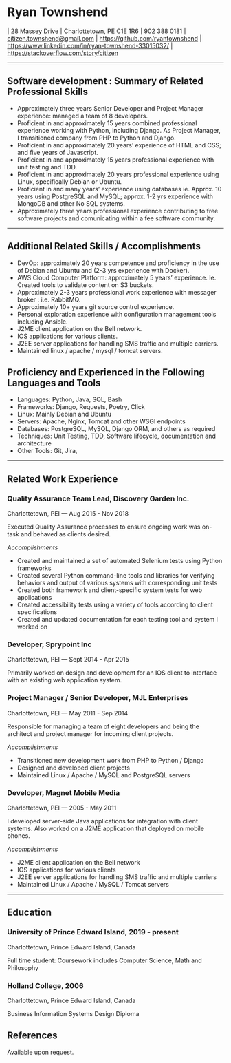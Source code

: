 # Ryan Townshend

| 28 Massey Drive
| Charlottetown, PE C1E 1R6
| 902 388 0181
| citizen.townshend@gmail.com
| <https://github.com/ryantownshend>
| <https://www.linkedin.com/in/ryan-townshend-33015032/>
| <https://stackoverflow.com/story/citizen>

-----

## Software development : Summary of Related Professional Skills

- Approximately three years Senior Developer and Project Manager experience: managed a team of 8 developers. 
- Proficient in and approximately 15 years combined professional experience working with Python, including Django. As Project Manager, I transitioned company from PHP to Python and Django.
- Proficient in and approximately 20 years’ experience of HTML and CSS;  and five years of Javascript.
- Proficient in and approximately 15 years professional experience with unit testing and TDD.
- Proficient in and approximately 20 years professional experience using Linux, specifically Debian or Ubuntu.
- Proficient in and many years’ experience using databases ie. Approx. 10 years using PostgreSQL and MySQL; approx. 1-2 yrs experience with MongoDB and other No SQL systems.
- Approximately three years professional experience contributing to free software projects and comunicating within a fee software community.

-----

## Additional Related Skills / Accomplishments

- DevOp: approximately 20 years competence and proficiency in the use of Debian and  Ubuntu and (2-3 yrs experience with Docker). 
- AWS Cloud Computer Platform: approximately 5 years’ experience.  Ie.  Created tools to validate content on S3 buckets. 
- Approximately 2-3 years professional work experience with messager broker : i.e.  RabbitMQ.
- Approximately 10+ years git source control experience.
- Personal exploration experience with configuration management tools including Ansible.
- J2ME client application on the Bell network.
- IOS applications for various clients.
- J2EE server applications for handling SMS traffic and multiple carriers.
- Maintained linux / apache / mysql / tomcat servers.


## Proficiency and Experienced in the Following Languages and Tools

- Languages: Python, Java, SQL, Bash
- Frameworks: Django, Requests, Poetry, Click
- Linux: Mainly Debian and Ubuntu
- Servers: Apache, Nginx, Tomcat and other WSGI endpoints
- Databases: PostgreSQL, MySQL, Django ORM, and others as required
- Techniques: Unit Testing, TDD, Software lifecycle, documentation and architecture
- Other Tools: Git, Jira, 

-----

## Related Work Experience


### Quality Assurance Team Lead, Discovery Garden Inc.

Charlottetown, PEI — Aug 2015 - Nov 2018
 
Executed Quality Assurance processes to ensure ongoing work was on-task and
behaved as clients desired.
 
*Accomplishments*

- Created and maintained a set of automated Selenium tests using Python frameworks
- Created several Python command-line tools and libraries for verifying behaviors and output of various systems with corresponding unit tests
- Created both framework and client-specific system tests for web applications
- Created accessibility tests using a variety of tools according to client specifications
- Created and updated documentation for each testing tool and system I worked on


### Developer, Sprypoint Inc

Charlottetown, PEI — Sept 2014 - Apr 2015 
 
Primarily worked on design and development for an IOS client to interface with an existing web application system. 
 
### Project Manager / Senior Developer, MJL Enterprises

Charlottetown, PEI — May 2011 - Sep 2014 
 
Responsible for managing a team of eight developers and being the architect and project manager for incoming client projects. 
 
*Accomplishments*

- Transitioned new development work from PHP to Python / Django 
- Designed and developed client projects 
- Maintained Linux / Apache / MySQL and PostgreSQL servers
 

### Developer, Magnet Mobile Media
Charlottetown, PEI — 2005 - May 2011 
 
I developed server-side Java applications for integration with client systems. 
Also worked on a J2ME application that deployed on mobile phones. 
 
*Accomplishments*

- J2ME client application on the Bell network 
- IOS applications for various clients 
- J2EE server applications for handling SMS traffic and multiple carriers 
- Maintained Linux / Apache / MySQL / Tomcat servers

-----

## Education
 
### University of Prince Edward Island, 2019 - present

Charlottetown, Prince Edward Island, Canada

Full time student: Coursework includes  Computer Science, Math and Philosophy 

### Holland College, 2006

Charlottetown, Prince Edward Island, Canada

Business Information Systems Design Diploma
  
## References

Available upon request.
